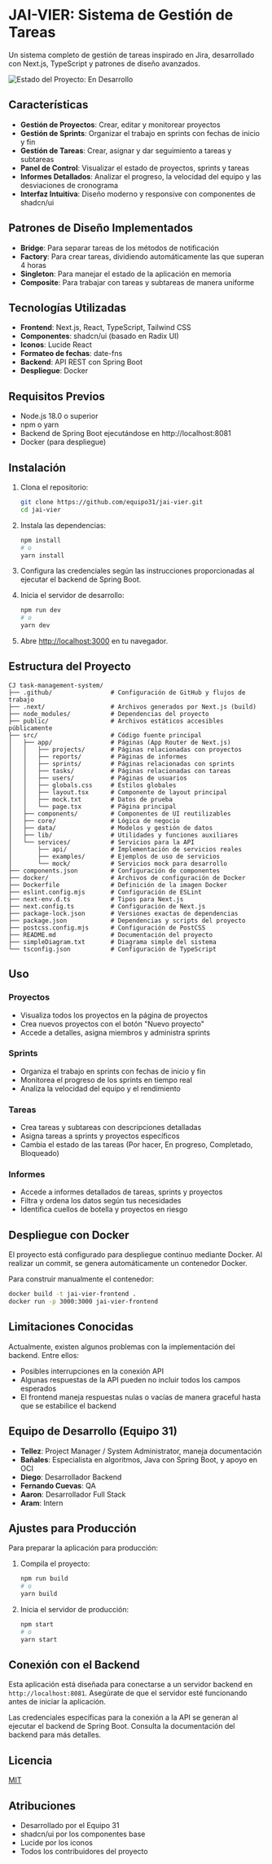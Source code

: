 # JAI-VIER: Sistema de Gestión de Tareas

Un sistema completo de gestión de tareas inspirado en Jira, desarrollado con Next.js, TypeScript y patrones de diseño avanzados.

![Estado del Proyecto: En Desarrollo](https://img.shields.io/badge/Estado-En%20Desarrollo-yellow)

## Características

- **Gestión de Proyectos**: Crear, editar y monitorear proyectos
- **Gestión de Sprints**: Organizar el trabajo en sprints con fechas de inicio y fin
- **Gestión de Tareas**: Crear, asignar y dar seguimiento a tareas y subtareas
- **Panel de Control**: Visualizar el estado de proyectos, sprints y tareas
- **Informes Detallados**: Analizar el progreso, la velocidad del equipo y las desviaciones de cronograma
- **Interfaz Intuitiva**: Diseño moderno y responsive con componentes de shadcn/ui

## Patrones de Diseño Implementados

- **Bridge**: Para separar tareas de los métodos de notificación
- **Factory**: Para crear tareas, dividiendo automáticamente las que superan 4 horas
- **Singleton**: Para manejar el estado de la aplicación en memoria
- **Composite**: Para trabajar con tareas y subtareas de manera uniforme

## Tecnologías Utilizadas

- **Frontend**: Next.js, React, TypeScript, Tailwind CSS
- **Componentes**: shadcn/ui (basado en Radix UI)
- **Iconos**: Lucide React
- **Formateo de fechas**: date-fns
- **Backend**: API REST con Spring Boot
- **Despliegue**: Docker

## Requisitos Previos

- Node.js 18.0 o superior
- npm o yarn
- Backend de Spring Boot ejecutándose en http://localhost:8081
- Docker (para despliegue)

## Instalación

1. Clona el repositorio:
   ```bash
   git clone https://github.com/equipo31/jai-vier.git
   cd jai-vier
   ```

2. Instala las dependencias:
   ```bash
   npm install
   # o
   yarn install
   ```

3. Configura las credenciales según las instrucciones proporcionadas al ejecutar el backend de Spring Boot.

4. Inicia el servidor de desarrollo:
   ```bash
   npm run dev
   # o
   yarn dev
   ```

5. Abre [http://localhost:3000](http://localhost:3000) en tu navegador.

## Estructura del Proyecto

```
CJ task-management-system/
├── .github/                # Configuración de GitHub y flujos de trabajo
├── .next/                  # Archivos generados por Next.js (build)
├── node_modules/           # Dependencias del proyecto
├── public/                 # Archivos estáticos accesibles públicamente
├── src/                    # Código fuente principal
│   ├── app/                # Páginas (App Router de Next.js)
│   │   ├── projects/       # Páginas relacionadas con proyectos
│   │   ├── reports/        # Páginas de informes
│   │   ├── sprints/        # Páginas relacionadas con sprints
│   │   ├── tasks/          # Páginas relacionadas con tareas
│   │   ├── users/          # Páginas de usuarios
│   │   ├── globals.css     # Estilos globales
│   │   ├── layout.tsx      # Componente de layout principal
│   │   ├── mock.txt        # Datos de prueba
│   │   └── page.tsx        # Página principal
│   ├── components/         # Componentes de UI reutilizables
│   ├── core/               # Lógica de negocio
│   ├── data/               # Modelos y gestión de datos
│   ├── lib/                # Utilidades y funciones auxiliares
│   └── services/           # Servicios para la API
│       ├── api/            # Implementación de servicios reales
│       ├── examples/       # Ejemplos de uso de servicios
│       └── mock/           # Servicios mock para desarrollo
├── components.json         # Configuración de componentes
├── docker/                 # Archivos de configuración de Docker
├── Dockerfile              # Definición de la imagen Docker
├── eslint.config.mjs       # Configuración de ESLint
├── next-env.d.ts           # Tipos para Next.js
├── next.config.ts          # Configuración de Next.js
├── package-lock.json       # Versiones exactas de dependencias
├── package.json            # Dependencias y scripts del proyecto
├── postcss.config.mjs      # Configuración de PostCSS
├── README.md               # Documentación del proyecto
├── simpleDiagram.txt       # Diagrama simple del sistema
└── tsconfig.json           # Configuración de TypeScript
```

## Uso

### Proyectos
- Visualiza todos los proyectos en la página de proyectos
- Crea nuevos proyectos con el botón "Nuevo proyecto"
- Accede a detalles, asigna miembros y administra sprints

### Sprints
- Organiza el trabajo en sprints con fechas de inicio y fin
- Monitorea el progreso de los sprints en tiempo real
- Analiza la velocidad del equipo y el rendimiento

### Tareas
- Crea tareas y subtareas con descripciones detalladas
- Asigna tareas a sprints y proyectos específicos
- Cambia el estado de las tareas (Por hacer, En progreso, Completado, Bloqueado)

### Informes
- Accede a informes detallados de tareas, sprints y proyectos
- Filtra y ordena los datos según tus necesidades
- Identifica cuellos de botella y proyectos en riesgo

## Despliegue con Docker

El proyecto está configurado para despliegue continuo mediante Docker. Al realizar un commit, se genera automáticamente un contenedor Docker.

Para construir manualmente el contenedor:

```bash
docker build -t jai-vier-frontend .
docker run -p 3000:3000 jai-vier-frontend
```

## Limitaciones Conocidas

Actualmente, existen algunos problemas con la implementación del backend. Entre ellos:

- Posibles interrupciones en la conexión API
- Algunas respuestas de la API pueden no incluir todos los campos esperados
- El frontend maneja respuestas nulas o vacías de manera graceful hasta que se estabilice el backend

## Equipo de Desarrollo (Equipo 31)

- **Tellez**: Project Manager / System Administrator, maneja documentación
- **Bañales**: Especialista en algoritmos, Java con Spring Boot, y apoyo en OCI
- **Diego**: Desarrollador Backend
- **Fernando Cuevas**: QA
- **Aaron**: Desarrollador Full Stack
- **Aram**: Intern

## Ajustes para Producción

Para preparar la aplicación para producción:

1. Compila el proyecto:
   ```bash
   npm run build
   # o
   yarn build
   ```

2. Inicia el servidor de producción:
   ```bash
   npm start
   # o
   yarn start
   ```

## Conexión con el Backend

Esta aplicación está diseñada para conectarse a un servidor backend en `http://localhost:8081`. Asegúrate de que el servidor esté funcionando antes de iniciar la aplicación.

Las credenciales específicas para la conexión a la API se generan al ejecutar el backend de Spring Boot. Consulta la documentación del backend para más detalles.

## Licencia

[MIT](LICENSE)

## Atribuciones

- Desarrollado por el Equipo 31
- shadcn/ui por los componentes base
- Lucide por los iconos
- Todos los contribuidores del proyecto
